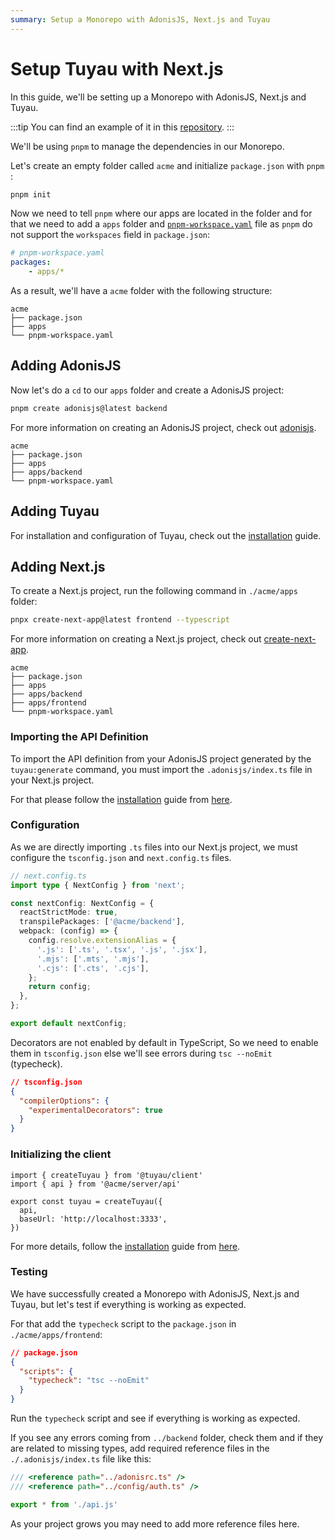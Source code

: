 ```yaml
---
summary: Setup a Monorepo with AdonisJS, Next.js and Tuyau
---
```


# Setup Tuyau with Next.js

In this guide, we'll be setting up a Monorepo with AdonisJS, Next.js and Tuyau.

:::tip
You can find an example of it in this [repository](https://github.com/mohitxskull/tuyau-nextjs-adonisjs-stackblitz-demo).
:::

We'll be using `pnpm` to manage the dependencies in our Monorepo.

Let's create an empty folder called `acme` and initialize `package.json` with `pnpm` :

```sh
pnpm init
```

Now we need to tell `pnpm` where our apps are located in the folder and for that we need to add a `apps` folder and [`pnpm-workspace.yaml`](https://pnpm.io/workspaces) file as `pnpm` do not support the `workspaces` field in `package.json`:

```yaml
# pnpm-workspace.yaml
packages:
    - apps/*
```

As a result, we'll have a `acme` folder with the following structure:

```
acme
├── package.json
├── apps
└── pnpm-workspace.yaml
```

## Adding AdonisJS

Now let's do a `cd` to our `apps` folder and create a AdonisJS project:

```sh
pnpm create adonisjs@latest backend
```

For more information on creating an AdonisJS project, check out [adonisjs](https://docs.adonisjs.com/guides/getting-started/installation).

```
acme
├── package.json
├── apps
├── apps/backend
└── pnpm-workspace.yaml
```

## Adding Tuyau

For installation and configuration of Tuyau, check out the [installation](/docs/installation) guide.

## Adding Next.js

To create a Next.js project, run the following command in `./acme/apps` folder:

```sh
pnpx create-next-app@latest frontend --typescript
```

For more information on creating a Next.js project, check out [create-next-app](https://nextjs.org/docs/getting-started/installation).

```
acme
├── package.json
├── apps
├── apps/backend
├── apps/frontend
└── pnpm-workspace.yaml
```

### Importing the API Definition

To import the API definition from your AdonisJS project generated by the `tuyau:generate` command, you must import the `.adonisjs/index.ts` file in your Next.js project.

For that please follow the [installation](/docs/installation) guide from [here](/docs/installation#sharing-the-api-definition).

### Configuration

As we are directly importing `.ts` files into our Next.js project, we must configure the `tsconfig.json` and `next.config.ts` files.

```ts
// next.config.ts
import type { NextConfig } from 'next';

const nextConfig: NextConfig = {
  reactStrictMode: true,
  transpilePackages: ['@acme/backend'],
  webpack: (config) => {
    config.resolve.extensionAlias = {
      '.js': ['.ts', '.tsx', '.js', '.jsx'],
      '.mjs': ['.mts', '.mjs'],
      '.cjs': ['.cts', '.cjs'],
    };
    return config;
  },
};

export default nextConfig;
```

Decorators are not enabled by default in TypeScript, So we need to enable them in `tsconfig.json` else we'll see errors during `tsc --noEmit` (typecheck).

```json
// tsconfig.json
{
  "compilerOptions": {
    "experimentalDecorators": true
  }
}
```

### Initializing the client

```
import { createTuyau } from '@tuyau/client'
import { api } from '@acme/server/api'

export const tuyau = createTuyau({
  api,
  baseUrl: 'http://localhost:3333',
})
```

For more details, follow the [installation](/docs/installation) guide from [here](/docs/installation#initializing-the-client).

### Testing

We have successfully created a Monorepo with AdonisJS, Next.js and Tuyau, but let's test if everything is working as expected.

For that add the `typecheck` script to the `package.json` in `./acme/apps/frontend`:

```json
// package.json
{
  "scripts": {
    "typecheck": "tsc --noEmit"
  }
}
```

Run the `typecheck` script and see if everything is working as expected.

If you see any errors coming from `../backend` folder, check them and if they are related to missing types, add required reference files in the `./.adonisjs/index.ts` file like this:

```ts
/// <reference path="../adonisrc.ts" />
/// <reference path="../config/auth.ts" />

export * from './api.js'
```

As your project grows you may need to add more reference files here.


